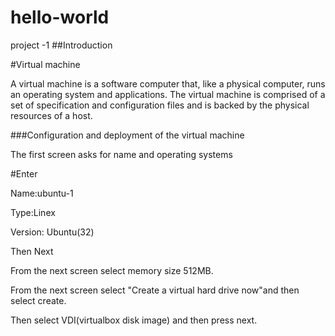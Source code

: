 # hello-world
project -1
##Introduction

#Virtual machine

A virtual machine is a software computer that, like a physical computer, runs an operating system and applications. The virtual machine is comprised of a set of specification and configuration files and is backed by the physical resources of a host.

###Configuration and deployment of the virtual machine

The first screen asks for name and operating systems

#Enter 

  Name:ubuntu-1

  Type:Linex

  Version: Ubuntu(32)

  Then Next
  
  From the next screen select memory size 512MB.
  
  From the next screen select "Create a virtual hard drive now"and then select create.
  
 Then select VDI(virtualbox disk image) and then press next.  

